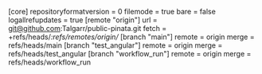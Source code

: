 [core]
	repositoryformatversion = 0
	filemode = true
	bare = false
	logallrefupdates = true
[remote "origin"]
	url = git@github.com:Talgarr/public-pinata.git
	fetch = +refs/heads/*:refs/remotes/origin/*
[branch "main"]
	remote = origin
	merge = refs/heads/main
[branch "test_angular"]
	remote = origin
	merge = refs/heads/test_angular
[branch "workflow_run"]
	remote = origin
	merge = refs/heads/workflow_run
